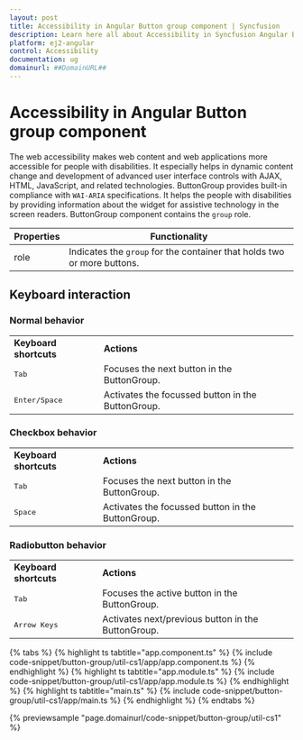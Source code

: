 ```yaml
---
layout: post
title: Accessibility in Angular Button group component | Syncfusion
description: Learn here all about Accessibility in Syncfusion Angular Button group component of Syncfusion Essential JS 2 and more.
platform: ej2-angular
control: Accessibility 
documentation: ug
domainurl: ##DomainURL##
---
```


# Accessibility in Angular Button group component

The web accessibility makes web content and web applications more accessible for people with disabilities. It especially helps in dynamic content change and development of advanced user interface controls with AJAX, HTML, JavaScript, and related technologies.
ButtonGroup provides built-in compliance with `WAI-ARIA` specifications. It helps the people with disabilities by providing information about the widget for assistive
technology in the screen readers. ButtonGroup component contains the `group` role.

| Properties | Functionality |
| ------------ | ----------------------- |
| role | Indicates the `group` for the container that holds two or more buttons. |

## Keyboard interaction

### Normal behavior

<!-- markdownlint-disable MD033 -->
<table>
<tr>
<td><b>Keyboard shortcuts</b></td>
<td><b>Actions</b></td>
</tr>
<tr>
<td><kbd>Tab</kbd></td>
<td>Focuses the next button in the ButtonGroup.</td>
</tr>
<tr>
<td><kbd>Enter/Space</kbd></td>
<td>Activates the focussed button in the ButtonGroup.</td>
</tr>
</table>

### Checkbox behavior

<!-- markdownlint-disable MD033 -->
<table>
<tr>
<td><b>Keyboard shortcuts</b></td>
<td><b>Actions</b></td>
</tr>
<tr>
<td><kbd>Tab</kbd></td>
<td>Focuses the next button in the ButtonGroup.</td>
</tr>
<tr>
<td><kbd>Space</kbd></td>
<td>Activates the focussed button in the ButtonGroup.</td>
</tr>
</table>

### Radiobutton behavior

<!-- markdownlint-disable MD033 -->
<table>
<tr>
<td><b>Keyboard shortcuts</b></td>
<td><b>Actions</b></td>
</tr>
<tr>
<td><kbd>Tab</kbd></td>
<td>Focuses the active button in the ButtonGroup.</td>
</tr>
<tr>
<td><kbd>Arrow Keys</kbd></td>
<td>Activates next/previous button in the ButtonGroup.</td>
</tr>
</table>

{% tabs %}
{% highlight ts tabtitle="app.component.ts" %}
{% include code-snippet/button-group/util-cs1/app/app.component.ts %}
{% endhighlight %}
{% highlight ts tabtitle="app.module.ts" %}
{% include code-snippet/button-group/util-cs1/app/app.module.ts %}
{% endhighlight %}
{% highlight ts tabtitle="main.ts" %}
{% include code-snippet/button-group/util-cs1/app/main.ts %}
{% endhighlight %}
{% endtabs %}
  
{% previewsample "page.domainurl/code-snippet/button-group/util-cs1" %}